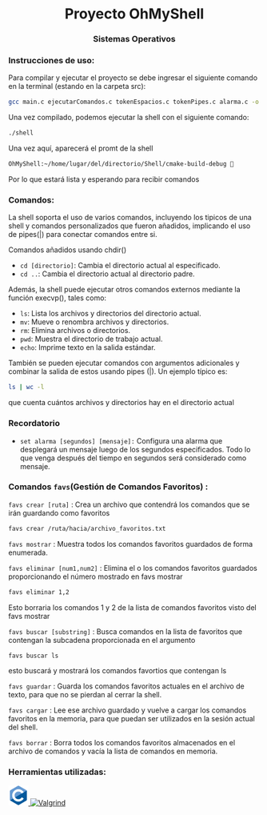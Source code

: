 <h1 align="center">Proyecto OhMyShell</h1>
<h3 align="center">Sistemas Operativos</h3>

### Instrucciones de uso:
Para compilar y ejecutar el proyecto se debe ingresar el siguiente comando en la terminal (estando en la carpeta src):

```sh
gcc main.c ejecutarComandos.c tokenEspacios.c tokenPipes.c alarma.c -o shell
```
Una vez compilado, podemos ejecutar la shell con el siguiente comando:
```sh
./shell
```

Una vez aquí, aparecerá el promt de la shell
```sh
OhMyShell:~/home/lugar/del/directorio/Shell/cmake-build-debug 👾 
```
Por lo que estará lista y esperando para recibir comandos
### Comandos:

La shell soporta el uso de varios comandos, incluyendo los tipicos de una shell y comandos personalizados que fueron añadidos, implicando el uso de pipes(|) para conectar comandos
entre si.

Comandos añadidos usando chdir()
- `cd [directorio]`: Cambia el directorio actual al especificado.
- `cd ..`: Cambia el directorio actual al directorio padre.

Además, la shell puede ejecutar otros comandos externos mediante la función execvp(), tales como:
- `ls`: Lista los archivos y directorios del directorio actual.
-  `mv`: Mueve o renombra archivos y directorios.
-  `rm`: Elimina archivos o directorios.
-  `pwd`: Muestra el directorio de trabajo actual.
- `echo`: Imprime texto en la salida estándar.

También se pueden ejecutar comandos con argumentos adicionales y combinar la salida de estos usando pipes (|). Un ejemplo típico es:
```sh
ls | wc -l
```
que cuenta cuántos archivos y directorios hay en el directorio actual

### Recordatorio 
- `set alarma [segundos] [mensaje]:` Configura una alarma que desplegará un mensaje luego de los segundos especificados. Todo lo que venga después del 
tiempo en segundos será considerado como mensaje.

### Comandos `favs`(Gestión de Comandos Favoritos) :

`favs crear [ruta]` : Crea un archivo que contendrá los comandos que se irán guardando como favoritos
```sh
favs crear /ruta/hacia/archivo_favoritos.txt
```

`favs mostrar` : Muestra todos los comandos favoritos guardados de forma enumerada. 

`favs eliminar [num1,num2]` : Elimina el o los comandos favoritos guardados proporcionando el número
mostrado en favs mostrar
```sh
favs eliminar 1,2
```
Esto borraria los comandos 1 y 2 de la lista de comandos favoritos visto del favs mostrar

`favs buscar [substring]` : Busca comandos en la lista de favoritos que contengan la subcadena proporcionada en el argumento
```sh
favs buscar ls  
```
esto buscará y mostrará los comandos favortios que contengan ls

`favs guardar` : Guarda los comandos favoritos actuales en el archivo de texto, para que no se pierdan al cerrar la shell.

`favs cargar` : Lee ese archivo guardado y vuelve a cargar los comandos favoritos en la memoria, para que puedan ser utilizados en la sesión actual del shell.

`favs borrar` :  Borra todos los comandos favoritos almacenados en el archivo de comandos y vacía la lista de comandos en memoria.

<h3 align="left">Herramientas utilizadas: </h3>
<p align="left"> 
  <a href="https://www.cprogramming.com/" target="_blank" rel="noreferrer">
    <img src="https://raw.githubusercontent.com/devicons/devicon/master/icons/c/c-original.svg" alt="C programming" width="40" height="40"/> 
  </a> 
  <a href="https://valgrind.org/" target="_blank" rel="noreferrer"> 
    <img src="https://upload.wikimedia.org/wikipedia/en/thumb/f/f9/Valgrind_logo.png/200px-Valgrind_logo.png" alt="Valgrind" width="40" height="40"/> 
  </a> 
</p>
